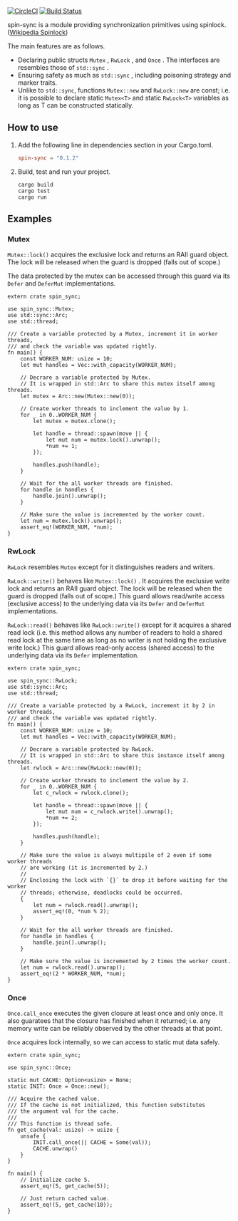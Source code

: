 [![CircleCI](https://circleci.com/gh/wbcchsyn/spin-sync-rs.svg?style=svg)](https://circleci.com/gh/wbcchsyn/spin-sync-rs)
[![Build Status](https://travis-ci.org/wbcchsyn/spin-sync-rs.svg?branch=master)](https://travis-ci.org/wbcchsyn/spin-sync-rs)

spin-sync is a module providing synchronization primitives using spinlock. ([Wikipedia Spinlock](https://en.wikipedia.org/wiki/Spinlock))

The main features are as follows.

* Declaring public structs `Mutex` , `RwLock` , and `Once` . The interfaces are resembles those of `std::sync` .
* Ensuring safety as much as `std::sync` , including poisoning strategy and marker traits.
* Unlike to `std::sync`, functions `Mutex::new` and `RwLock::new` are const; i.e. it is possible to declare
  static `Mutex<T>` and static `RwLock<T>` variables as long as T can be constructed statically.

## How to use

1. Add the following line in dependencies section in your Cargo.toml.

   ```Cargo.toml
   spin-sync = "0.1.2"
   ```

1. Build, test and run your project.

   ```shell
   cargo build
   cargo test
   cargo run
   ```

## Examples

### Mutex<T>

`Mutex::lock()` acquires the exclusive lock and returns an RAII guard object. The lock will be released when the guard is dropped (falls out of scope.)

The data protected by the mutex can be accessed through this guard via its `Defer` and `DeferMut` implementations.

```
extern crate spin_sync;

use spin_sync::Mutex;
use std::sync::Arc;
use std::thread;

/// Create a variable protected by a Mutex, increment it in worker threads,
/// and check the variable was updated rightly.
fn main() {
    const WORKER_NUM: usize = 10;
    let mut handles = Vec::with_capacity(WORKER_NUM);

    // Decrare a variable protected by Mutex.
    // It is wrapped in std::Arc to share this mutex itself among threads.
    let mutex = Arc::new(Mutex::new(0));

    // Create worker threads to inclement the value by 1.
    for _ in 0..WORKER_NUM {
        let mutex = mutex.clone();

        let handle = thread::spawn(move || {
            let mut num = mutex.lock().unwrap();
            *num += 1;
        });

        handles.push(handle);
    }

    // Wait for the all worker threads are finished.
    for handle in handles {
        handle.join().unwrap();
    }

    // Make sure the value is incremented by the worker count.
    let num = mutex.lock().unwrap();
    assert_eq!(WORKER_NUM, *num);
}
```

### RwLock<T>

`RwLock` resembles `Mutex` except for it distinguishes readers and writers.

`RwLock::write()` behaves like `Mutex::lock()` .
It acquires the exclusive write lock and returns an RAII guard object. The lock will be released when the guard is dropped (falls out of scope.)
This guard allows read/write access (exclusive access) to the underlying data via its `Defer` and `DeferMut` implementations.

`RwLock::read()` behaves like `RwLock::write()` except for it acquires a shared read lock
(i.e. this method allows any number of readers to hold a shared read lock at the same time as long as no writer is not holding the exclusive write lock.)
This guard allows read-only access (shared access) to the underlying data via its `Defer` implementation.

```
extern crate spin_sync;

use spin_sync::RwLock;
use std::sync::Arc;
use std::thread;

/// Create a variable protected by a RwLock, increment it by 2 in worker threads,
/// and check the variable was updated rightly.
fn main() {
    const WORKER_NUM: usize = 10;
    let mut handles = Vec::with_capacity(WORKER_NUM);

    // Decrare a variable protected by RwLock.
    // It is wrapped in std::Arc to share this instance itself among threads.
    let rwlock = Arc::new(RwLock::new(0));

    // Create worker threads to inclement the value by 2.
    for _ in 0..WORKER_NUM {
        let c_rwlock = rwlock.clone();

        let handle = thread::spawn(move || {
            let mut num = c_rwlock.write().unwrap();
            *num += 2;
        });

        handles.push(handle);
    }

    // Make sure the value is always multipile of 2 even if some worker threads
    // are working (it is incremented by 2.)
    //
    // Enclosing the lock with `{}` to drop it before waiting for the worker
    // threads; otherwise, deadlocks could be occurred.
    {
        let num = rwlock.read().unwrap();
        assert_eq!(0, *num % 2);
    }

    // Wait for the all worker threads are finished.
    for handle in handles {
        handle.join().unwrap();
    }

    // Make sure the value is incremented by 2 times the worker count.
    let num = rwlock.read().unwrap();
    assert_eq!(2 * WORKER_NUM, *num);
}
```

### Once

`Once.call_once` executes the given closure at least once and only once. It also
guaratees that the closure has finished when it returned; i.e. any memory write can be
reliably observed by the other threads at that point.

`Once` acquires lock internally, so we can access to static mut data safely.

```
extern crate spin_sync;

use spin_sync::Once;

static mut CACHE: Option<usize> = None;
static INIT: Once = Once::new();

/// Acquire the cached value.
/// If the cache is not initialized, this function substitutes
/// the argument val for the cache.
///
/// This function is thread safe.
fn get_cache(val: usize) -> usize {
    unsafe {
        INIT.call_once(|| CACHE = Some(val));
        CACHE.unwrap()
    }
}

fn main() {
    // Initialize cache 5.
    assert_eq!(5, get_cache(5));

    // Just return cached value.
    assert_eq!(5, get_cache(10));
}
```
